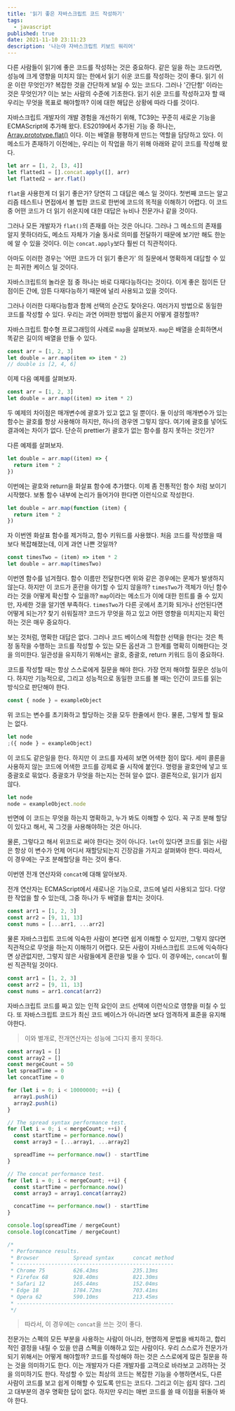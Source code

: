 ```yaml
---
title: '읽기 좋은 자바스크립트 코드 작성하기'
tags:
  - javascript
published: true
date: 2021-11-10 23:11:23
description: '나는야 자바스크립트 키보드 워리어'
---
```


다른 사람들이 읽기에 좋은 코드를 작성하는 것은 중요하다. 같은 일을 하는 코드라면, 성능에 크게 영향을 미치지 않는 한에서 읽기 쉬운 코드를 작성하는 것이 좋다. 읽기 쉬운 이란 무엇인가? 복잡한 것을 간단하게 보일 수 있는 코드다. 그러나 '간단함' 이라는 것은 무엇인가? 이는 보는 사람의 수준에 기초한다. 읽기 쉬운 코드를 작성하고자 할 때 우리는 무엇을 목표로 해야할까? 이에 대한 해답은 상황에 따라 다를 것이다.

자바스크립트 개발자의 개발 경험을 개선하기 위해, TC39는 꾸준히 새로운 기능을 ECMAScript에 추가해 왔다. ES2019에서 추가된 기능 중 하나는, [Array.prototype.flat()](https://developer.mozilla.org/ko/docs/Web/JavaScript/Reference/Global_Objects/Array/flat) 이다. 이는 배열을 평평하게 만드는 역할을 담당하고 있다. 이 메소드가 존재하기 이전에는, 우리는 이 작업을 하기 위해 아래와 같이 코드를 작성해 왔다.

```javascript
let arr = [1, 2, [3, 4]]
let flatted1 = [].concat.apply([], arr)
let flatted2 = arr.flat()
```

`flat`을 사용한게 더 읽기 좋은가? 당연히 그 대답은 예스 일 것이다. 첫번째 코드는 알고리즘 테스트나 면접에서 볼 법한 코드로 한번에 코드의 목적을 이해하기 어렵다. 이 코드 중 어떤 코드가 더 읽기 쉬운지에 대한 대답은 뉴비나 전문가나 같을 것이다.

그러나 모든 개발자가 `flat()`의 존재를 아는 것은 아니다. 그러나 그 메소드의 존재를 알지 못하더라도, 메소드 자체가 기술 동사로 의미를 전달하기 때문에 보기만 해도 한눈에 알 수 있을 것이다. 이는 `concat.apply`보다 훨씬 더 직관적이다.

아마도 이러한 경우는 '어떤 코드가 더 읽기 좋은가' 의 질문에서 명확하게 대답할 수 있는 희귀한 케이스 일 것이다.

자바스크립트의 놀라운 점 중 하나는 바로 다재다능하다는 것이다. 이게 좋은 점이든 단점이든 간에, 암튼 다재다능하기 때문에 널리 사용되고 있을 것이다.

그러나 이러한 다재다능함과 함께 선택의 순간도 찾아온다. 여러가지 방법으로 동일한 코드를 작성할 수 있다. 우리는 과연 어떠한 방법이 옳은지 어떻게 결정할까?

자바스크립트 함수형 프로그래밍의 사례로 `map`을 살펴보자. `map`은 배열을 순회하면서 똑같은 길이의 배열을 만들 수 있다.

<!-- prettier-ignore-start -->

```javascript
const arr = [1, 2, 3]
let double = arr.map(item => item * 2)
// double is [2, 4, 6]
```
<!-- prettier-ignore-end -->

이제 다음 예제를 살펴보자.

```javascript
const arr = [1, 2, 3]
let double = arr.map((item) => item * 2)
```

두 예제의 차이점은 매개변수에 괄호가 있고 없고 일 뿐이다. 둘 이상의 매개변수가 있는 함수는 괄호를 항상 사용해야 하지만, 하나의 경우엔 그렇지 않다. 여기에 괄호를 넣어도 결과에는 차이가 없다. 단순히 prettier가 괄호가 없는 함수를 참지 못하는 것인가?

다른 예제를 살펴보자.

```javascript
let double = arr.map((item) => {
  return item * 2
})
```

이번에는 괄호와 return을 화살표 함수에 추가했다. 이제 좀 전통적인 함수 처럼 보이기 시작했다. 보통 함수 내부에 논리가 들어가야 한다면 이런식으로 작성한다.

```javascript
let double = arr.map(function (item) {
  return item * 2
})
```

자 이번엔 화살표 함수를 제거하고, 함수 키워드를 사용했다. 처음 코드를 작성했을 때 보다 복잡해졌는데, 이게 과연 나쁜 것일까?

```javascript
const timesTwo = (item) => item * 2
let double = arr.map(timesTwo)
```

이번엔 함수를 넘겨줬다. 함수 이름만 전달한다면 위와 같은 경우에는 문제가 발생하지 않는다. 하지만 이 코드가 혼란을 야기할 수 있지 않을까? `timesTwo`가 객체가 아닌 함수라는 것을 어떻게 확신할 수 있을까? `map`이라는 메소드가 이에 대한 힌트를 줄 수 있지만, 자세한 것을 알기엔 부족하다. `timesTwo`가 다른 곳에서 초기화 되거나 선언된다면 어떻게 되는가? 찾기 쉬워질까? 코드가 무엇을 하고 있고 어떤 영향을 미치지는지 확인하는 것은 매우 중요하다.

보는 것처럼, 명확한 대답은 없다. 그러나 코드 베이스에 적합한 선택을 한다는 것은 특정 동작을 수행하는 코드를 작성할 수 있는 모든 옵션과 그 한계를 명확히 이해한다는 것을 의미한다. 일관성을 유지하기 위해서는 괄호, 중괄호, return 키워드 등이 중요하다.

코드를 작성할 때는 항상 스스로에게 질문을 해야 한다. 가장 먼저 해야할 질문은 성능이다. 하지만 기능적으로, 그리고 성능적으로 동일한 코드를 볼 때는 인간이 코드를 읽는 방식으로 판단해야 한다.

```javascript
const { node } = exampleObject
```

위 코드는 변수를 초기화하고 할당하는 것을 모두 한줄에서 한다. 물론, 그렇게 할 필요는 없다.

```javascript
let node
;({ node } = exampleObject)
```

이 코드도 같은일을 한다. 하지만 이 코드를 자세히 보면 어색한 점이 많다. 세미 콜론을 사용하지 않는 코드에 어색한 코드를 강제로 줄 시작에 붙인다. 명령을 괄호안에 넣고 또 중괄호로 묶었다. 중괄호가 무엇을 하는지는 전혀 알수 없다. 결론적으로, 읽기가 쉽지 않다.

```javascript
let node
node = exampleObject.node
```

반면에 이 코드는 무엇을 하는지 명확하고, 누가 봐도 이해할 수 있다. 꼭 구조 분해 할당이 있다고 해서, 꼭 그것을 사용해야하는 것은 아니다.

물론, 그렇다고 해서 위코드로 써야 한다는 것이 아니다. `let`이 있다면 코드를 읽는 사람은 항상 이 변수가 언제 어디서 재할당되는지 긴장감을 가지고 살펴봐야 한다. 따라서, 이 경우에는 구조 분해할당을 하는 것이 좋다.

이번엔 전개 연산자와 `concat`에 대해 알아보자.

전개 연산자는 ECMAScript에서 새로나온 기능으로, 코드에 널리 사용되고 있다. 다양한 작업을 할 수 있는데, 그중 하나가 두 배열을 합치는 것이다.

```javascript
const arr1 = [1, 2, 3]
const arr2 = [9, 11, 13]
const nums = [...arr1, ...arr2]
```

물론 자바스크립트 코드에 익숙한 사람이 본다면 쉽게 이해할 수 있지만, 그렇지 않다면 직관적으로 무엇을 하는지 이해하기 어렵다. 모든 사람이 자바스크립트 코드에 익숙하다면 상관없지만, 그렇지 않은 사람들에게 혼란을 빚을 수 있다. 이 경우에는, `concat`이 훨씬 직관적일 것이다.

```javascript
const arr1 = [1, 2, 3]
const arr2 = [9, 11, 13]
const nums = arr1.concat(arr2)
```

자바스크립트 코드를 짜고 있는 인적 요인이 코드 선택에 이런식으로 영향을 미칠 수 있다. 또 자바스크립트 코드가 최신 코드 베이스가 아니라면 보다 엄격하게 표준을 유지해야한다.

> 이와 별개로, 전개연산자는 성능에 그다지 좋지 못하다.

```javascript
const array1 = []
const array2 = []
const mergeCount = 50
let spreadTime = 0
let concatTime = 0

for (let i = 0; i < 10000000; ++i) {
  array1.push(i)
  array2.push(i)
}

// The spread syntax performance test.
for (let i = 0; i < mergeCount; ++i) {
  const startTime = performance.now()
  const array3 = [...array1, ...array2]

  spreadTime += performance.now() - startTime
}

// The concat performance test.
for (let i = 0; i < mergeCount; ++i) {
  const startTime = performance.now()
  const array3 = array1.concat(array2)

  concatTime += performance.now() - startTime
}

console.log(spreadTime / mergeCount)
console.log(concatTime / mergeCount)

/*
 * Performance results.
 * Browser           Spread syntax      concat method
 * --------------------------------------------------
 * Chrome 75         626.43ms           235.13ms
 * Firefox 68        928.40ms           821.30ms
 * Safari 12         165.44ms           152.04ms
 * Edge 18           1784.72ms          703.41ms
 * Opera 62          590.10ms           213.45ms
 * --------------------------------------------------
 */
```

> 따라서, 이 경우에는 `concat`을 쓰는 것이 좋다.

전문가는 스펙의 모든 부분을 사용하는 사람이 아니라, 현명하게 문법을 배치하고, 합리적인 결정을 내릴 수 있을 만큼 스펙을 이해하고 있는 사람이다. 우리 스스로가 전문가가 되기 위해서는 어떻게 해야할까? 코드를 작성해야 하는 것은 스스로에게 많은 질문을 하는 것을 의미하기도 한다. 이는 개발자가 다른 개발자를 고객으로 바라보고 고려하는 것을 의미하기도 한다. 작성할 수 있는 최상의 코드는 복잡한 기능을 수행하면서도, 다른 사람이 코드를 보고 쉽게 이해할 수 있도록 만드는 코드다. 그리고 이는 쉽지 않다. 그리고 대부분의 경우 명확한 답이 없다. 하지만 우리는 매번 코드를 쓸 때 이점을 뒤돌아 봐야 한다.
